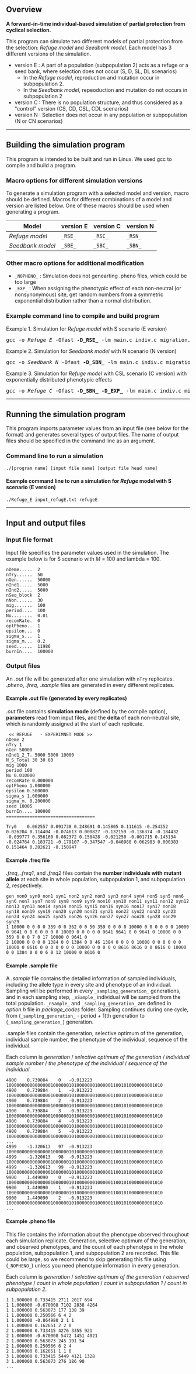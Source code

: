 ## Overview ##

**A forward-in-time individual-based simulation of partial protection from cyclical selection.**

This program can simulate two different models of partial protection from the selection: _Refuge model_ and _Seedbank model_. Each model has 3 different versions of the simulation. 

- version E : A part of a population (subpopulation 2) acts as a refuge or a seed bank, where selection does not occur (S, D, SL, DL scenarios)
    - In the _Refuge model_, reproduction and mutation occur in subpopulation 2. 
    - In the _Seedbank model_, repeoduction and mutation do not occurs in subpopulation 2
- version C : There is no population structure, and thus considered as a "control" version (CS, CD, CSL, CDL scenarios)
- version N : Selection does not occur in any population or subpopulation (N or CN scenarios)

--------------------------------------
## Building the simulation program ##
This program is intended to be built and run in Linux. We used gcc to compile and build a program.

### Macro options for different simulation versions ###
To generate a simulation program with a selected model and version, macro should be defined. Macros for different combinations of a model and version are listed below. One of these macros should be used when generating a program. 

 Model           | version E | version C | version N |
-----------------|-----------|-----------|------------
_Refuge model_   | ```_RSE_``` | ```_RSC_``` | ```_RSN_``` |
_Seedbank model_ | ```_SBE_``` | ```_SBC_``` | ```_SBN_``` |

### Other macro options for additional modification 
- ```_NOPHENO_``` : Simulation does not genearting .pheno files, which could be too large
- ```_EXP_``` : When assigning the phenotypic effect of each non-neutral (or nonsynonymous) site, get random numbers from a symmetric exponential distribution rather than a normal distribution. 



### Example command line to compile and build program ###

Example 1. Simulation for _Refuge model_ with S scenario (E version) 
<pre>
gcc -o <i>Refuge_E</i> -Ofast <b>-D_RSE_</b> -lm main.c indiv.c migration.c mutation.c pop.c printBit.c random.c parameter.c phenoList.c environment.c recombination.c subpopReproduction.c reproduction.c writeFile.c
</pre>


Example 2. Simulation for _Seedbank model_ with N scenario (N version) 
<pre>
gcc -o <i>Seedbank_N</i> -Ofast <b>-D_SBN_</b> -lm main.c indiv.c migration.c mutation.c pop.c printBit.c random.c parameter.c phenoList.c environment.c recombination.c subpopReproduction.c reproduction.c writeFile.c
</pre>


Example 3. Simulation for _Refuge model_ with CSL scenario (C version) with exponentially distributed phenotypic effects 
<pre>
gcc -o <i>Refuge_C</i> -Ofast <b>-D_SBN_</b> <b>-D_EXP_</b> -lm main.c indiv.c migration.c mutation.c pop.c printBit.c random.c parameter.c phenoList.c environment.c recombination.c subpopReproduction.c reproduction.c writeFile.c
</pre>


--------------------------------------
## Running the simulation program ##
This program imports parameter values from an input file (see below for the format) and generates several types of output files. The name of output files should be specified in the command line as an argument. 

### Command line to run a simulation ###
```
./[program name] [input file name] [output file head name]
```


#### Example command line to run a simulation for _Refuge_ model with S scenario (E version)
```
./Refuge_E input_refugE.txt refugeE
```

--------------------------------------
## Input and output files ##

### Input file format ###
Input file specifies the parameter values used in the simulation. The example below is for S scenario with _M_ = 100 and lambda = 100.
```
nDeme.....	2
nTry......	50      
nGen......	50000
nInd1.....	5000
nInd2.....	5000
nSeq_block	2
nNon......	30
mig.......	100
period....	100
Nu........	0.01
recomRate.	0
optPheno..	1
epsilon...	0
sigma_s...	1
sigma_m...	0.2
seed......	11986
burnIn....  100000
```


### Output files ###
An _.out_ file will be generated after one simulation with ```nTry``` replicates. _.pheno_, _.freq_, _.sample_ files are generated in every different replicates. 

#### Example .out file (generated by every replicates) 
_.out_ file contains **simulation mode** (defined by the compile option), **parameters** read from input files, and the **delta** of each non-neutral site, which is randomly assigned at the start of each replicate.

```
 << REFUGE   - EXPERIMNET MODE >> 
nDeme 2
nTry 1
nGen 50000
nInd1_2_T. 5000 5000 10000 
N_S_Total 30 30 60
mig 1000
period 100
Nu 0.010000
recomRate 0.000000
optPheno 1.000000
epsilon 0.500000
sigma_s 1.000000
sigma_m. 0.200000
seed 10005
burnIn.... 100000
==================================

Try0	0.062557 0.091738 0.248691 0.145805 0.111615 -0.254352 0.026204 0.114404 -0.074613 0.000827 -0.132159 -0.136374 -0.184432 -0.039777 0.356160 0.082372 0.158428 -0.021250 -0.001715 0.145134 -0.024764 0.183721 -0.179107 -0.347547 -0.040988 0.062983 0.000383 0.151464 0.202621 -0.158947 

```


#### Example .freq file ####
_.freq_, _.freq1_, and _.freq2_ files contain the **number individuals with mutant allele** at each site in whole population, subpopulation 1, and subpopulation 2, respectively. 

```
gen non0 syn0 non1 syn1 non2 syn2 non3 syn3 non4 syn4 non5 syn5 non6 syn6 non7 syn7 non8 syn8 non9 syn9 non10 syn10 non11 syn11 non12 syn12 non13 syn13 non14 syn14 non15 syn15 non16 syn16 non17 syn17 non18 syn18 non19 syn19 non20 syn20 non21 syn21 non22 syn22 non23 syn23 non24 syn24 non25 syn25 non26 syn26 non27 syn27 non28 syn28 non29 syn29 
1 10000 0 0 0 0 359 0 0 362 0 0 50 359 0 0 0 0 10000 0 0 0 0 0 0 10000 0 9641 0 0 0 0 0 0 0 10000 0 0 0 0 0 9641 9641 0 0 9641 0 10000 0 0 359 0 0 0 7 0 17 10000 0 9641 0 
2 10000 0 0 0 0 1384 0 0 1384 0 0 46 1384 0 0 0 0 10000 0 0 0 0 0 0 10000 0 8616 0 0 0 0 0 0 0 10000 0 0 0 0 0 8616 8616 0 0 8616 0 10000 0 0 1384 0 0 0 6 0 12 10000 0 8616 0 

```




#### Example .sample file ####
A _.sample_ file contains the detailed information of sampled individuals, including the allele type in every site and phenotype of an individual. 
Sampling will be performed in every ```_sampling_generation_``` generations, and in each sampling step, ```_nSample_``` individual will be sampled from the total population. 
```_nSample_``` and ```_sampling_generation_``` are defined in _option.h_ file in *package_codes* folder.
Sampling continues during one cycle, from (```_sampling_generation_``` - period + 1)th generation to (```_sampling_generation_```) generation. 

.sample files contain the generation, selective optimum of the generation, individual sample number, the phenotype of the individual, sequence of the individual.

Each column is *generation* / *selective optimum of the generation* / *individual sample number* / *the phenotype of the individual* 
/ *sequence of the individual*.
```
4900	0.739884	0	-0.913223	100000000000000001000000101000000010000011001010000000001010
4900	0.739884	1	-0.913223	100000000000000001000000101000000010000011001010000000001010
4900	0.739884	2	-0.913223	100000000000000001000000101000000010000011001010000000001010
4900	0.739884	3	-0.913223	100000000000000001000000101000000010000011001010000000001010
4900	0.739884	4	-0.913223	100000000000000001000000101000000010000011001010000000001010
4900	0.739884	5	-0.913223	100000000000000001000000101000000010000011001010000000001010
...
4999	-1.320613	97	-0.913223	100000000000000001000000101000000010000011001010000000001010
4999	-1.320613	98	-0.913223	100000000000000001000000101000000010000011001010000000001010
4999	-1.320613	99	-0.913223	100000000000000001000000101000000010000011001010000000001010
9900	1.449090	0	-0.913223	100000000000000001000000101000000010000011001010000000001010
9900	1.449090	1	-0.913223	100000000000000001000000101000000010000011001010000000001010
9900	1.449090	2	-0.913223	100000000000000001000000101000000010000011001010000000001010
...
```

#### Example .pheno file ####
This file contains the information about the phenotype observed throughout each simulation replicate. 
Generation, selective optimum of the generation, and observed phenotypes, and the count of each phenotype in the whole population, subpopulation 1, and subpopulation 2 are recorded.
This file could be large, so we recommend to skip generating this file using (```_NOPHENO_```) unless you need phenotype information in every generation.

Each column is *generation* / *selective optimum of the generation* / *observed phenotype*
/ *count in whole population* / *count in subpopulation 1* / *count in subpopulation 2*.

```
1 1.000000 0.733415 2711 2017 694 
1 1.000000 -0.670008 7102 2838 4264 
1 1.000000 0.563073 177 138 39 
1 1.000000 0.250566 6 4 2 
1 1.000000 -0.864980 2 1 1 
1 1.000000 0.162651 2 2 0 
2 1.000000 0.733415 4276 3355 921 
2 1.000000 -0.670008 5472 1451 4021 
2 1.000000 0.563073 245 191 54 
2 1.000000 0.250566 6 2 4 
2 1.000000 0.162651 1 1 0 
3 1.000000 0.733415 5449 4121 1328 
3 1.000000 0.563073 276 186 90 
...
```




